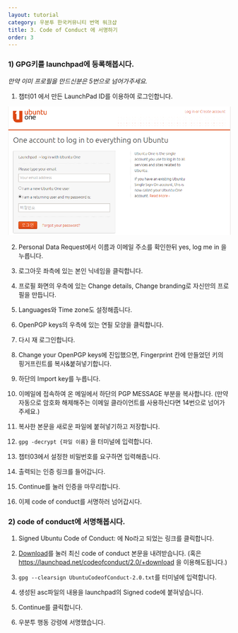 ```yaml
---
layout: tutorial
category: 우분투 한국커뮤니티 번역 워크샵
title: 3. Code of Conduct 에 서명하기
order: 3
---
```


### 1) GPG키를 launchpad에 등록해봅시다.

*만약 이미 프로필을 만드신분은 5번으로 넘어가주세요.*

1) 챕터01 에서 만든 LaunchPad ID를 이용하여 로그인합니다.

![alt tag](img/%ED%9A%8C%EC%9B%90%EA%B0%80%EC%9E%85.PNG)

2) Personal Data Request에서 이름과 이메일 주소를 확인한뒤 yes, log me in 을 누릅니다.

3) 로그아웃 좌측에 있는 본인 닉네임을 클릭합니다.

4) 프로필 화면의 우측에 있는 Change details, Change branding로 자신만의 프로필을 만듭니다.

5) Languages와 Time zone도 설정해줍니다.

6) OpenPGP keys의 우측에 있는 연필 모양을 클릭합니다.

7) 다시 재 로그인합니다.

8) Change your OpenPGP keys에 진입했으면, Fingerprint 칸에 만들었던 키의 핑거프린트를 복사&붙혀넣기합니다.

9) 하단의 Import key를 누릅니다.

10) 이메일에 접속하여 온 메일에서 하단의 PGP MESSAGE 부분을 복사합니다. (만약 자동으로 암호화 해제해주는 이메일 클라이언트를 사용하신다면 14번으로 넘어가주세요.)

11) 복사한 본문을 새로운 파일에 붙혀넣기하고 저장합니다.

12) `gpg -decrypt {파일 이름}` 을 터미널에 입력합니다.

13) 챕터03에서 설정한 비밀번호를 요구하면 입력해줍니다.

14) 출력되는 인증 링크를 들어갑니다.

15) Continue를 눌러 인증을 마무리합니다.

16) 이제 code of conduct를 서명하러 넘어갑시다.

### 2) code of conduct에 서명해봅시다.

1) Signed Ubuntu Code of Conduct: 에 No라고 되었는 링크를 클릭합니다.

2) [Download](https://launchpad.net/codeofconduct/2.0/+download)를 눌러 최신 code of conduct 본문을 내려받습니다. (혹은 https://launchpad.net/codeofconduct/2.0/+download 을 이용해도됩니다.)

3) `gpg --clearsign UbuntuCodeofConduct-2.0.txt`를 터미널에 입력합니다.

4) 생성된 asc파일의 내용을 launchpad의 Signed code에 붙혀넣습니다.

5) Continue를 클릭합니다.

6) 우분투 행동 강령에 서명했습니다.
